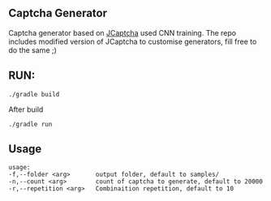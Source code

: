 

## Captcha Generator

Captcha generator based on [JCaptcha](https://jcaptcha.atlassian.net/) used CNN training.
The repo includes modified version of JCaptcha to customise generators, fill free to do the same ;)

## RUN:

    ./gradle build

After build

    ./gradle run

## Usage

    usage: 
    -f,--folder <arg>       output folder, default to samples/
    -n,--count <arg>        count of captcha to generate, default to 20000
    -r,--repetition <arg>   Combinaition repetition, default to 10
